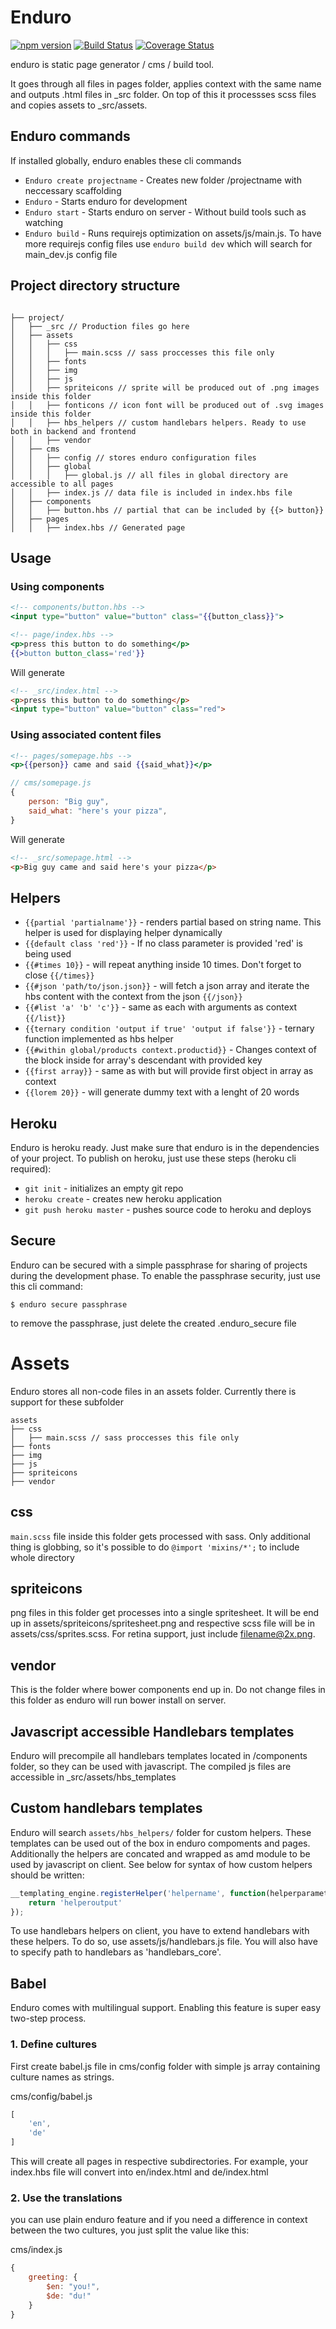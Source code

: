# Enduro

[![npm version](https://badge.fury.io/js/enduro.svg)](https://badge.fury.io/js/enduro)
[![Build Status](https://travis-ci.org/kiskadigitalmedia/Enduro.svg?branch=master)](https://travis-ci.org/kiskadigitalmedia/Enduro)
[![Coverage Status](https://coveralls.io/repos/github/kiskadigitalmedia/Enduro/badge.svg?branch=master)](https://coveralls.io/github/kiskadigitalmedia/Enduro?branch=master)

enduro is static page generator / cms / build tool.

It goes through all files in pages folder, applies context with the same name and outputs .html files in _src folder. On top of this it processses scss files and copies assets to _src/assets.

## Enduro commands

If installed globally, enduro enables these cli commands

 * `Enduro create projectname`  - Creates new folder /projectname with neccessary scaffolding
 * `Enduro` - Starts enduro for development
 * `Enduro start` - Starts enduro on server - Without build tools such as watching
 * `Enduro build` - Runs requirejs optimization on assets/js/main.js. To have more requirejs config files use `enduro build dev` which will search for main_dev.js config file

## Project directory structure

```

├── project/
│   ├── _src // Production files go here
│   ├── assets
│   │   ├── css
│   │   │   ├── main.scss // sass proccesses this file only
│   │   ├── fonts
│   │   ├── img
│   │   ├── js
│   │   ├── spriteicons // sprite will be produced out of .png images inside this folder
│   │   ├── fonticons // icon font will be produced out of .svg images inside this folder
│   │   ├── hbs_helpers // custom handlebars helpers. Ready to use both in backend and frontend
│   │   ├── vendor
│   ├── cms
│   │   ├── config // stores enduro configuration files
│   │   ├── global
│   │   │   ├── global.js // all files in global directory are accessible to all pages
│   │   ├── index.js // data file is included in index.hbs file
│   ├── components
│   │   ├── button.hbs // partial that can be included by {{> button}}
│   ├── pages
│   │   ├── index.hbs // Generated page

```

## Usage

### Using components

```hbs
<!-- components/button.hbs -->
<input type="button" value="button" class="{{button_class}}">
```

```hbs
<!-- page/index.hbs -->
<p>press this button to do something</p>
{{>button button_class='red'}}
```

Will generate
```html
<!-- _src/index.html -->
<p>press this button to do something</p>
<input type="button" value="button" class="red">
```

### Using associated content files
```hbs
<!-- pages/somepage.hbs -->
<p>{{person}} came and said {{said_what}}</p>
```

```javascript
// cms/somepage.js
{
	person: "Big guy",
    said_what: "here's your pizza",
}
```

Will generate
```html
<!-- _src/somepage.html -->
<p>Big guy came and said here's your pizza</p>
```


## Helpers
* `{{partial 'partialname'}}` - renders partial based on string name. This helper is used for displaying helper dynamically
* `{{default class 'red'}}` - If no class parameter is provided 'red' is being used
* `{{#times 10}}` - will repeat anything inside 10 times. Don't forget to close `{{/times}}`
* `{{#json 'path/to/json.json}}` - will fetch a json array and iterate the hbs content with the context from the json `{{/json}}`
* `{{#list 'a' 'b' 'c'}}` - same as each with arguments as context `{{/list}}`
* `{{ternary condition 'output if true' 'output if false'}}` - ternary function implemented as hbs helper
* `{{#within global/products context.productid}}` - Changes context of the block inside for array's descendant with provided key
* `{{first array}}` - same as with but will provide first object in array as context
* `{{lorem 20}}` - will generate dummy text with a lenght of 20 words

## Heroku
Enduro is heroku ready. Just make sure that enduro is in the dependencies of your project. To publish on heroku, just use these steps (heroku cli required):
* `git init` - initializes an empty git repo
* `heroku create` - creates new heroku application
* `git push heroku master` - pushes source code to heroku and deploys

## Secure
Enduro can be secured with a simple passphrase for sharing of projects during the development phase. To enable the passphrase security, just use this cli command:

```$ enduro secure passphrase```

to remove the passphrase, just delete the created .enduro_secure file

# Assets
Enduro stores all non-code files in an assets folder. Currently there is support for these subfolder

```
assets
├── css
│   ├── main.scss // sass proccesses this file only
├── fonts
├── img
├── js
├── spriteicons
├── vendor
```

## css
```main.scss``` file inside this folder gets processed with sass. Only additional thing is globbing, so it's possible to do ```@import 'mixins/*';``` to include whole directory

## spriteicons
png files in this folder get processes into a single spritesheet. It will be end up in assets/spriteicons/spritesheet.png and respective scss file will be in assets/css/sprites.scss. For retina support, just include filename@2x.png.

## vendor
This is the folder where bower components end up in. Do not change files in this folder as enduro will run bower install on server.

## Javascript accessible Handlebars templates
Enduro will precompile all handlebars templates located in /components folder, so they can be used with javascript. The compiled js files are accessible in _src/assets/hbs_templates

## Custom handlebars templates
Enduro will search `assets/hbs_helpers/` folder for custom helpers. These templates can be used out of the box in enduro compoments and pages. Additionally the helpers are concated and wrapped as amd module to be used by javascript on client. See below for syntax of how custom helpers should be written:

```javascript
__templating_engine.registerHelper('helpername', function(helperparameters) {
	return 'helperoutput'
});
```

To use handlebars helpers on client, you have to extend handlebars with these helpers. To do so, use assets/js/handlebars.js file. You will also have to specify path to handlebars as 'handlebars_core'.

## Babel
Enduro comes with multilingual support. Enabling this feature is super easy two-step process.

### 1. Define cultures
First create babel.js file in cms/config folder with simple js array containing culture names as strings.

cms/config/babel.js
```javascript
[
	'en',
	'de'
]
```

This will create all pages in respective subdirectories. For example, your index.hbs file will convert into en/index.html and de/index.html

### 2. Use the translations
you can use plain enduro feature and if you need a difference in context between the two cultures, you just split the value like this:

cms/index.js
```javascript
{
	greeting: {
		$en: "you!",
		$de: "du!"
	}
}
```